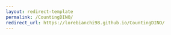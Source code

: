 ```yaml
---
layout: redirect-template
permalink: /CountingDINO/
redirect_url: https://lorebianchi98.github.io/CountingDINO/
---
```

